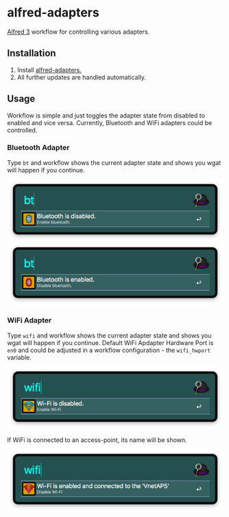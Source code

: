 # alfred-adapters
[Alfred 3][1] workflow for controlling various adapters.

## Installation

1) Install [alfred-adapters.][2]
2) All further updates are handled automatically.

## Usage

Workflow is simple and just toggles the adapter state from disabled to enabled and vice versa. Currently, Bluetooth and WiFi adapters could be controlled.

### Bluetooth Adapter

Type ```bt``` and workflow shows the current adapter state and shows you wgat will happen if you continue.

![Alfred disabled bluetooth](doc/images/bt-disabled.png?raw=true "")
![Alfred enabled bluetooth](doc/images/bt-enabled.png?raw=true "")

### WiFi Adapter

Type ```wifi``` and workflow shows the current adapter state and shows you wgat will happen if you continue. Default WiFi Apdapter Hardware Port is ```en0``` and could be adjusted in a workflow configuration - the ```wifi_hwport``` variable.


![Alfred disabled bluetooth](doc/images/wifi-disabled.png?raw=true "")

If WiFi is connected to an access-point, its name will be shown. 

![Alfred enabled bluetooth](doc/images/wifi-enabled.png?raw=true "")




[1]: https://www.alfredapp.com/
[2]: https://github.com/vookimedlo/alfred-adapters/releases/latest
